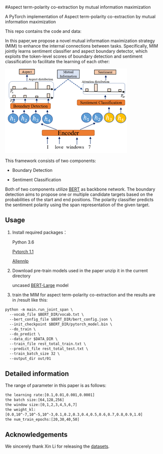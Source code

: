 #Aspect term-polarity co-extraction by mutual information maximization

A PyTorch implementation of Aspect term-polarity co-extraction by mutual information maximization

This repo contains the code and data:

In this paper,we propose a novel mutual information maximization strategy (MIM) to enhance the internal connections between tasks. Specifically, MIM jointly learns sentiment classifier and aspect boundary detector, which exploits the token-level scores of boundary detection and sentiment classification to facilitate the learning of each other:
<p>
<img src="https://raw.githubusercontent.com/cwei01/MIM/main/image/model.png" width="400" hight="300">
</p>

This framework consists of two components:

- Boundary Detection

- Sentiment Classification

Both of two components utilize [BERT](https://github.com/huggingface/pytorch-pretrained-BERT) as backbone network. The boundary detection aims to propose one or multiple candidate targets based on the probabilities of the start and end positions. The polarity classifier predicts the sentiment polarity using the span representation of the given target.

## Usage
1. Install required packages：

      Python 3.6

      [Pytorch 1.1](https://pytorch.org/)

      [Allennlp](https://allennlp.org/)

2. Download pre-train models used in the paper unzip it in the current directory

    uncased [BERT-Large](https://drive.google.com/file/d/13I0Gj7v8lYhW5Hwmp5kxm3CTlzWZuok2/view?usp=sharing) model
3. train the MIM for aspect term-polarity co-extraction and the results are in /result like this:
```shell
python -m main.run_joint_span \
  --vocab_file $BERT_DIR/vocab.txt \
  --bert_config_file $BERT_DIR/bert_config.json \
  --init_checkpoint $BERT_DIR/pytorch_model.bin \
  --do_train \
  --do_predict \
  --data_dir $DATA_DIR \
  --train_file rest_total_train.txt \
  --predict_file rest_total_test.txt \
  --train_batch_size 32 \
  --output_dir out/01
```
## Detailed information

The range of parameter in this paper is as follows:

```
the learning rate:[0.1,0.01,0.001,0.0001]
the batch size:[64,128,256]
the window size:[0,1,2,3,4,5,6,7]
the weight_kl:[0.0,10^-7,10^-5,10^-3,0.1,0.2,0.3,0.4,0.5,0.6,0.7,0.8,0.9,1.0]
the num_train_epochs:[20,30,40,50]
```

## Acknowledgements
We sincerely thank Xin Li for releasing the [datasets](https://github.com/lixin4ever/E2E-TBSA).


